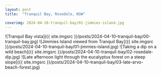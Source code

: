 ```yaml
---
layout: post
title:  "Tranquil Bay, Rosedale, NSW"

coverimg: 2024-04-10-tranquil-bay/01-jimmies-island.jpg
---
```


![Tranquil Bay vista]({{ site.imgsrc }}/posts/2024-04-10-tranquil-bay/00-tranquil-bay.jpg)
![Jimmies Island viewed from Tranquil Bay]({{ site.imgsrc }}/posts/2024-04-10-tranquil-bay/01-jimmies-island.jpg)
![Taking a dip on a wild beach]({{ site.imgsrc }}/posts/2024-04-10-tranquil-bay/02-rosedale-dip.jpg)
![Late afternoon light through the eucalyptus forest on a steep slope]({{ site.imgsrc }}/posts/2024-04-10-tranquil-bay/03-late-arvo-beach-forest.jpg)